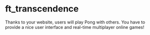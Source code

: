 # ft_transcendence
Thanks to your website, users will play Pong with others. You have to provide a nice user interface and real-time multiplayer online games!
